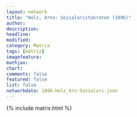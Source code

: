```yaml
---
layout: network
title: "Holz, Arno: Sozialaristokraten (1896)"
author:
description:
headline:
modified:
category: Matrix
tags: [matrix]
imagefeature: 
mathjax: 
chart: 
comments: false
featured: false
list: false
networkdata: 1896-Holz_Arn-Sozialari.json
---
```

{% include matrix.html %}
